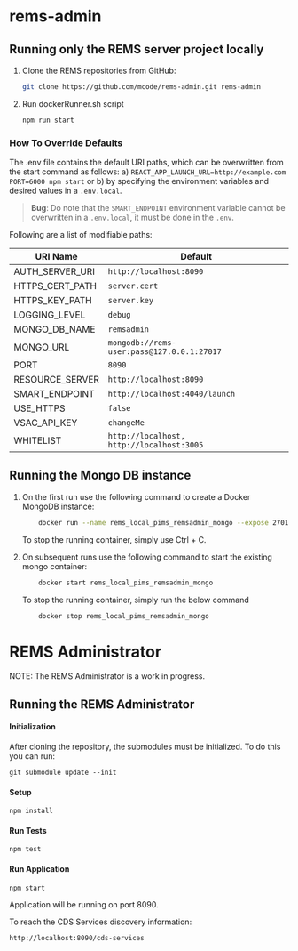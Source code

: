 # rems-admin

## Running only the REMS server project locally

1.  Clone the REMS repositories from GitHub:
    ```bash
    git clone https://github.com/mcode/rems-admin.git rems-admin
    ```
2.  Run dockerRunner.sh script
    ```bash
    npm run start
    ```

### How To Override Defaults

The .env file contains the default URI paths, which can be overwritten from the start command as follows:
a) `REACT_APP_LAUNCH_URL=http://example.com PORT=6000 npm start` or b) by specifying the environment variables and desired values in a `.env.local`.

> **Bug**: Do note that the `SMART_ENDPOINT` environment variable cannot be overwritten in a `.env.local`, it must be done in the `.env`.

Following are a list of modifiable paths:

| URI Name        | Default                                    |
| --------------- | ------------------------------------------ |
| AUTH_SERVER_URI | `http://localhost:8090`                    |
| HTTPS_CERT_PATH | `server.cert`                              |
| HTTPS_KEY_PATH  | `server.key`                               |
| LOGGING_LEVEL   | `debug`                                    |
| MONGO_DB_NAME   | `remsadmin`                                |
| MONGO_URL       | `mongodb://rems-user:pass@127.0.0.1:27017` |
| PORT            | `8090`                                     |
| RESOURCE_SERVER | `http://localhost:8090`                    |
| SMART_ENDPOINT  | `http://localhost:4040/launch`             |
| USE_HTTPS       | `false`                                    |
| VSAC_API_KEY    | `changeMe`                                 |
| WHITELIST       | `http://localhost, http://localhost:3005`  |

## Running the Mongo DB instance

1. On the first run use the following command to create a Docker MongoDB instance:

   ```bash
       docker run --name rems_local_pims_remsadmin_mongo --expose 27017 -p 27017:27017 -e MONGO_INITDB_ROOT_USERNAME='rems-admin-pims-root' -e MONGO_INITDB_ROOT_PASSWORD='rems-admin-pims-password' -v rems_local_pims_remsadmin_mongo:/data/db -v "$(pwd)"/mongo-init.js:/docker-entrypoint-initdb.d/mongo-init.js mongo
   ```

   To stop the running container, simply use Ctrl + C.

2. On subsequent runs use the following command to start the existing mongo container:
   ```bash
       docker start rems_local_pims_remsadmin_mongo
   ```
   To stop the running container, simply run the below command
   ```bash
       docker stop rems_local_pims_remsadmin_mongo
   ```

# REMS Administrator

NOTE: The REMS Administrator is a work in progress.

## Running the REMS Administrator

#### Initialization

After cloning the repository, the submodules must be initialized. To do this you can run:

```
git submodule update --init
```

#### Setup

```
npm install
```

#### Run Tests

```
npm test
```

#### Run Application

```
npm start
```

Application will be running on port 8090.

To reach the CDS Services discovery information:

```
http://localhost:8090/cds-services
```
